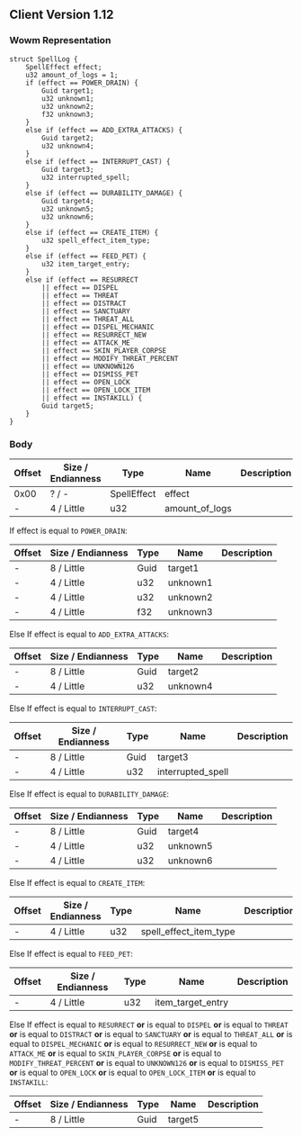 ## Client Version 1.12

### Wowm Representation
```rust,ignore
struct SpellLog {
    SpellEffect effect;    
    u32 amount_of_logs = 1;    
    if (effect == POWER_DRAIN) {        
        Guid target1;        
        u32 unknown1;        
        u32 unknown2;        
        f32 unknown3;        
    }    
    else if (effect == ADD_EXTRA_ATTACKS) {        
        Guid target2;        
        u32 unknown4;        
    }    
    else if (effect == INTERRUPT_CAST) {        
        Guid target3;        
        u32 interrupted_spell;        
    }    
    else if (effect == DURABILITY_DAMAGE) {        
        Guid target4;        
        u32 unknown5;        
        u32 unknown6;        
    }    
    else if (effect == CREATE_ITEM) {        
        u32 spell_effect_item_type;        
    }    
    else if (effect == FEED_PET) {        
        u32 item_target_entry;        
    }    
    else if (effect == RESURRECT        
        || effect == DISPEL        
        || effect == THREAT        
        || effect == DISTRACT        
        || effect == SANCTUARY        
        || effect == THREAT_ALL        
        || effect == DISPEL_MECHANIC        
        || effect == RESURRECT_NEW        
        || effect == ATTACK_ME        
        || effect == SKIN_PLAYER_CORPSE        
        || effect == MODIFY_THREAT_PERCENT        
        || effect == UNKNOWN126        
        || effect == DISMISS_PET        
        || effect == OPEN_LOCK        
        || effect == OPEN_LOCK_ITEM        
        || effect == INSTAKILL) {        
        Guid target5;        
    }    
}

```
### Body
| Offset | Size / Endianness | Type | Name | Description |
| ------ | ----------------- | ---- | ---- | ----------- |
| 0x00 | ? / - | SpellEffect | effect |  |
| - | 4 / Little | u32 | amount_of_logs |  |

If effect is equal to `POWER_DRAIN`:

| Offset | Size / Endianness | Type | Name | Description |
| ------ | ----------------- | ---- | ---- | ----------- |
| - | 8 / Little | Guid | target1 |  |
| - | 4 / Little | u32 | unknown1 |  |
| - | 4 / Little | u32 | unknown2 |  |
| - | 4 / Little | f32 | unknown3 |  |

Else If effect is equal to `ADD_EXTRA_ATTACKS`:

| Offset | Size / Endianness | Type | Name | Description |
| ------ | ----------------- | ---- | ---- | ----------- |
| - | 8 / Little | Guid | target2 |  |
| - | 4 / Little | u32 | unknown4 |  |

Else If effect is equal to `INTERRUPT_CAST`:

| Offset | Size / Endianness | Type | Name | Description |
| ------ | ----------------- | ---- | ---- | ----------- |
| - | 8 / Little | Guid | target3 |  |
| - | 4 / Little | u32 | interrupted_spell |  |

Else If effect is equal to `DURABILITY_DAMAGE`:

| Offset | Size / Endianness | Type | Name | Description |
| ------ | ----------------- | ---- | ---- | ----------- |
| - | 8 / Little | Guid | target4 |  |
| - | 4 / Little | u32 | unknown5 |  |
| - | 4 / Little | u32 | unknown6 |  |

Else If effect is equal to `CREATE_ITEM`:

| Offset | Size / Endianness | Type | Name | Description |
| ------ | ----------------- | ---- | ---- | ----------- |
| - | 4 / Little | u32 | spell_effect_item_type |  |

Else If effect is equal to `FEED_PET`:

| Offset | Size / Endianness | Type | Name | Description |
| ------ | ----------------- | ---- | ---- | ----------- |
| - | 4 / Little | u32 | item_target_entry |  |

Else If effect is equal to `RESURRECT` **or** 
is equal to `DISPEL` **or** 
is equal to `THREAT` **or** 
is equal to `DISTRACT` **or** 
is equal to `SANCTUARY` **or** 
is equal to `THREAT_ALL` **or** 
is equal to `DISPEL_MECHANIC` **or** 
is equal to `RESURRECT_NEW` **or** 
is equal to `ATTACK_ME` **or** 
is equal to `SKIN_PLAYER_CORPSE` **or** 
is equal to `MODIFY_THREAT_PERCENT` **or** 
is equal to `UNKNOWN126` **or** 
is equal to `DISMISS_PET` **or** 
is equal to `OPEN_LOCK` **or** 
is equal to `OPEN_LOCK_ITEM` **or** 
is equal to `INSTAKILL`:

| Offset | Size / Endianness | Type | Name | Description |
| ------ | ----------------- | ---- | ---- | ----------- |
| - | 8 / Little | Guid | target5 |  |
